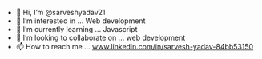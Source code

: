 - 👋 Hi, I’m @sarveshyadav21
- 👀 I’m interested in ... Web development
- 🌱 I’m currently learning ... Javascript
- 💞️ I’m looking to collaborate on ... web development 
- 📫 How to reach me ... www.linkedin.com/in/sarvesh-yadav-84bb53150

<!---
sarveshyadav21/sarveshyadav21 is a ✨ special ✨ repository because its `README.md` (this file) appears on your GitHub profile.
You can click the Preview link to take a look at your changes.
--->
